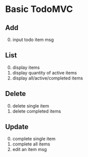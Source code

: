 # Basic TodoMVC

## Add

0. input todo item msg



## List

0. display items
0. display quantity of active items
0. display all/active/completed items

## Delete

0. delete single item
0. delete completed items

## Update

0. complete single item
0. complete all items
0. edit an item msg

